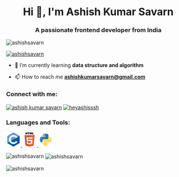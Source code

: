 <h1 align="center">Hi 👋, I'm Ashish Kumar Savarn</h1>
<h3 align="center">A passionate frontend developer from India</h3>

<p align="left"> <img src="https://komarev.com/ghpvc/?username=ashishsavarn&label=Profile%20views&color=0e75b6&style=flat" alt="ashishsavarn" /> </p>

<p align="left"> <a href="https://github.com/ryo-ma/github-profile-trophy"><img src="https://github-profile-trophy.vercel.app/?username=ashishsavarn" alt="ashishsavarn" /></a> </p>

- 🌱 I’m currently learning **data structure and algorithm**

- 📫 How to reach me **ashishkumarsavarn@gmail.com**

<h3 align="left">Connect with me:</h3>
<p align="left">
<a href="https://linkedin.com/in/ashish kumar savarn" target="blank"><img align="center" src="https://raw.githubusercontent.com/rahuldkjain/github-profile-readme-generator/master/src/images/icons/Social/linked-in-alt.svg" alt="ashish kumar savarn" height="30" width="40" /></a>
<a href="https://instagram.com/heyashisssh" target="blank"><img align="center" src="https://raw.githubusercontent.com/rahuldkjain/github-profile-readme-generator/master/src/images/icons/Social/instagram.svg" alt="heyashisssh" height="30" width="40" /></a>
</p>

<h3 align="left">Languages and Tools:</h3>
<p align="left"> <a href="https://www.cprogramming.com/" target="_blank" rel="noreferrer"> <img src="https://raw.githubusercontent.com/devicons/devicon/master/icons/c/c-original.svg" alt="c" width="40" height="40"/> </a> <a href="https://www.w3.org/html/" target="_blank" rel="noreferrer"> <img src="https://raw.githubusercontent.com/devicons/devicon/master/icons/html5/html5-original-wordmark.svg" alt="html5" width="40" height="40"/> </a> <a href="https://www.python.org" target="_blank" rel="noreferrer"> <img src="https://raw.githubusercontent.com/devicons/devicon/master/icons/python/python-original.svg" alt="python" width="40" height="40"/> </a> </p>

<p><img align="left" src="https://github-readme-stats.vercel.app/api/top-langs?username=ashishsavarn&show_icons=true&locale=en&layout=compact" alt="ashishsavarn" /></p>

<p>&nbsp;<img align="center" src="https://github-readme-stats.vercel.app/api?username=ashishsavarn&show_icons=true&locale=en" alt="ashishsavarn" /></p>

<p><img align="center" src="https://github-readme-streak-stats.herokuapp.com/?user=ashishsavarn&" alt="ashishsavarn" /></p>

